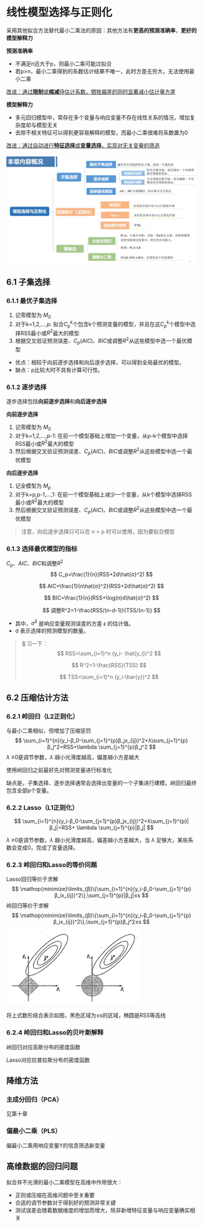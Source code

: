 # 线性模型选择与正则化

采用其他拟合方法替代最小二乘法的原因：其他方法有**更高的预测准确率**，**更好的模型解释力**

**预测准确率**

- 不满足n远大于p，则最小二乘可能过拟合
- 若p>n，最小二乘得到的系数估计结果不唯一，此时方差无穷大，无法使用最小二乘

<u>改进：通过**限制**或**缩减**待估计系数，牺牲偏差的同时显著减小估计量方差</u>

**模型解释力**

- 多元回归模型中，常存在多个变量与响应变量不存在线性关系的情况，增加复杂度却与模型无关
- 去除不相关特征可以得到更容易解释的模型，而最小二乘很难将系数置为0

<u>改进：通过自动进行**特征选择**或**变量选择**，实现对无关变量的筛选</u>

![](img/6_1.png)

## 6.1 子集选择

### 6.1.1 最优子集选择

1. 记零模型为 $M_0$
2. 对于k=1,2,...,p: 拟合$C_p^k$个包含k个预测变量的模型，并且在这$C_p^k$个模型中选择RSS最小或$R^2$最大的模型
3. 根据交叉验证预测误差、$C_p(AIC)$、$BIC$或调整$R^2$从这些模型中选一个最优模型

- 优点：相较于向前逐步选择和向后逐步选择，可以得到全局最优的模型。
- 缺点：p比较大时不具有计算可行性。

### 6.1.2 逐步选择

逐步选择包括**向前逐步选择**和**向后逐步选择**

**向前逐步选择**

1. 记零模型为 $M_0$
2. 对于k=1,2,...,p-1: 在前一个模型基础上增加一个变量，从p-k个模型中选择RSS最小或$R^2$最大的模型
3. 然后根据交叉验证预测误差、$C_p(AIC)$、$BIC$或调整$R^2$从这些模型中选一个最优模型

**向后逐步选择**

1. 记全模型为 $M_p$
2. 对于k=p,p-1,...,1: 在前一个模型基础上减少一个变量，从k个模型中选择RSS最小或$R^2$最大的模型
3. 然后根据交叉验证预测误差、$C_p(AIC)$、$BIC$或调整$R^2$从这些模型中选一个最优模型

> 注意，向后逐步选择只可以在 n > p 时可以使用，因为要拟合模型

### 6.1.3 选择最优模型的指标

$C_p$、$AIC$、$BIC$和调整$R^2$
$$
C_p=\frac{1}{n}(RSS+2d\hat{σ}^2)
$$

$$
AIC=\frac{1}{n\hat{σ}^2}(RSS+2d\hat{σ}^2)
$$

$$
BIC=\frac{1}{n}(RSS+\log(n)d\hat{σ}^2)
$$

$$
调整R^2=1-\frac{RSS/(n-d-1)}{TSS/(n-1)}
$$

- 其中，$\hat{σ}^2$ 是响应变量观测误差的方差 $\epsilon$ 的估计值。
- d 表示选择的预测模型的数量。

> 复习一下：
> $$
> RSS=\sum_{i=1}^n (y_i- \hat{y_i})^2
> $$
>
> $$
> R^2=1-\frac{RSS}{TSS}
> $$
>
> $$
> TSS=\sum_{i=1}^n (y_i-\bar{y})^2
> $$

## 6.2 压缩估计方法

###  6.2.1 岭回归（L2正则化）

与最小二乘相似，但增加了压缩惩罚
$$
\sum_{i=1}^{n}(y_i-β_0-\sum_{j=1}^{p}β_jx_{ij})^2+λ\sum_{j=1}^{p}β_j^2=RSS+\lambda \sum_{j=1}^{p}β_j^2
$$
$\lambda$ ≥0是调节参数，$\lambda$ 越小光滑度越高，偏差越小方差越大

使用岭回归之前最好先对预测变量进行标准化

缺点是，子集选择、逐步选择通常会选择出变量的一个子集进行建模，岭回归最终包含全部p个变量。

### 6.2.2 Lasso（L1正则化）

$$
\sum_{i=1}^{n}(y_i-β_0-\sum_{j=1}^{p}β_jx_{ij})^2+λ\sum_{j=1}^{p}|β_j|=RSS+ \lambda \sum_{j=1}^{p}|β_j|
$$

$\lambda$ ≥0是调节参数，$\lambda$ 越小光滑度越高，偏差越小方差越大，当 $\lambda$ 足够大，某些系数会变成0，完成了变量选择。

### 6.2.3 岭回归和Lasso的等价问题

Lasso回归等价于求解
$$
\mathop{minimize}\limits_{β}\{\sum_{i=1}^{n}(y_i-β_0-\sum_{j=1}^{p}β_ix_{ij})^2\},\sum_{j=1}^{p}|β_j|≤s
$$
岭回归等价于求解
$$
\mathop{minimize}\limits_{β}\{\sum_{i=1}^{n}(y_i-β_0-\sum_{j=1}^{p}β_ix_{ij})^2\},\sum_{j=1}^{p}β_j^2≤s
$$
![](img/6_2.png)

将上式数形结合表示如图，黑色区域为≤s的区域，椭圆是RSS等高线

### 6.2.4 岭回归和Lasso的贝叶斯解释

岭回归对应高斯分布的密度函数

Lasso对应拉普拉斯分布的密度函数

## 降维方法

### 主成分回归（PCA）

见第十章

### 偏最小二乘（PLS）

偏最小二乘用响应变量Y的信息筛选新变量

## 高维数据的回归问题

拟合并不光滑的最小二乘模型在高维中作用很大：

- 正则或压缩在高维问题中至关重要
- 合适的调节参数对于得到好的预测非常关键
- 测试误差会随着数据维度的增加而增大，除非新增特征变量与响应变量确实相关